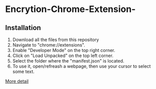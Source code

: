 # Encrytion-Chrome-Extension-
<h2>Installation</h2>
<ol>
<li>Download all the files from this repository</li>
<li>Navigate to "chrome://extensions".</li>
<li>Enable "Developer Mode" on the top right corner.</li>
<li>Click on "Load Unpacked" on the top left corner.</li>
<li>Select the folder where the "manifest.json" is located.</li>
<li>To use it, open/refreash a webpage, then use your cursor to select some text.</li>
</ol>
<a href="https://webkul.com/blog/how-to-install-the-unpacked-extension-in-chrome/">More detail</a>
